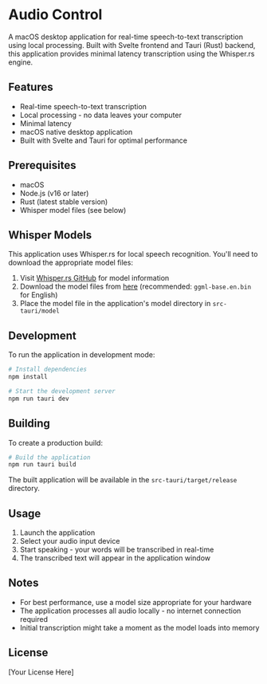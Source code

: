 # Audio Control

A macOS desktop application for real-time speech-to-text transcription using local processing. Built with Svelte frontend and Tauri (Rust) backend, this application provides minimal latency transcription using the Whisper.rs engine.

## Features

- Real-time speech-to-text transcription
- Local processing - no data leaves your computer
- Minimal latency
- macOS native desktop application
- Built with Svelte and Tauri for optimal performance

## Prerequisites

- macOS
- Node.js (v16 or later)
- Rust (latest stable version)
- Whisper model files (see below)

## Whisper Models

This application uses Whisper.rs for local speech recognition. You'll need to download the appropriate model files:

1. Visit [Whisper.rs GitHub](https://github.com/tazz4843/whisper-rs) for model information
2. Download the model files from [here](https://huggingface.co/ggerganov/whisper.cpp/tree/main) (recommended: `ggml-base.en.bin` for English)
3. Place the model file in the application's model directory in `src-tauri/model`

## Development

To run the application in development mode:

```bash
# Install dependencies
npm install

# Start the development server
npm run tauri dev
```

## Building

To create a production build:

```bash
# Build the application
npm run tauri build
```

The built application will be available in the `src-tauri/target/release` directory.

## Usage

1. Launch the application
2. Select your audio input device
3. Start speaking - your words will be transcribed in real-time
4. The transcribed text will appear in the application window

## Notes

- For best performance, use a model size appropriate for your hardware
- The application processes all audio locally - no internet connection required
- Initial transcription might take a moment as the model loads into memory

## License

[Your License Here]

